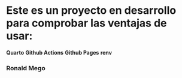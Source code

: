 # Este es un proyecto en desarrollo para comprobar las ventajas de usar:

**Quarto**
**Github Actions**
**Github Pages**
**renv**

### Ronald Mego